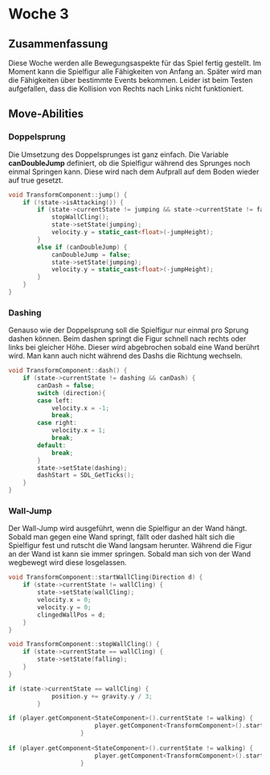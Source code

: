 # Woche 3

## Zusammenfassung 

Diese Woche werden alle Bewegungsaspekte für das Spiel fertig gestellt. Im Moment kann die Spielfigur alle Fähigkeiten von Anfang an. Später wird man die Fähigkeiten über bestimmte Events bekommen. 
Leider ist beim Testen aufgefallen, dass die Kollision von Rechts nach Links nicht funktioniert. 

## Move-Abilities

### Doppelsprung 

Die Umsetzung des Doppelsprunges ist ganz einfach. Die Variable **canDoubleJump** definiert, ob die Spielfigur während des Sprunges noch einmal Springen kann. Diese wird nach dem Aufprall auf dem Boden wieder auf true gesetzt. 

```c++
void TransformComponent::jump() {
	if (!state->isAttacking()) {
		if (state->currentState != jumping && state->currentState != falling) {
			stopWallCling();
			state->setState(jumping);
			velocity.y = static_cast<float>(-jumpHeight);
		}
		else if (canDoubleJump) {
			canDoubleJump = false; 
			state->setState(jumping);
			velocity.y = static_cast<float>(-jumpHeight);
		}
	}	
}
```



### Dashing

Genauso wie der Doppelsprung soll die Spielfigur nur einmal pro Sprung dashen können. Beim dashen springt die Figur schnell nach rechts oder links bei gleicher Höhe. Dieser wird abgebrochen sobald eine Wand berührt wird. Man kann auch nicht während des Dashs die Richtung wechseln. 

```c++
void TransformComponent::dash() {
	if (state->currentState != dashing && canDash) {
		canDash = false; 
		switch (direction){
		case left: 
			velocity.x = -1; 
			break; 
		case right:
			velocity.x = 1; 
			break; 
		default:
			break;
		}
		state->setState(dashing);
		dashStart = SDL_GetTicks();
	}	
}
```



### Wall-Jump

Der Wall-Jump wird ausgeführt, wenn die Spielfigur an der Wand hängt. Sobald man gegen eine Wand springt, fällt oder dashed hält sich die Spielfigur fest und rutscht die Wand langsam herunter. Während die Figur an der Wand ist kann sie immer springen. Sobald man sich von der Wand wegbewegt wird diese losgelassen. 

```c++
void TransformComponent::startWallCling(Direction d) {
	if (state->currentState != wallCling) {
		state->setState(wallCling);
		velocity.x = 0;
		velocity.y = 0;
		clingedWallPos = d;
	}	
}

void TransformComponent::stopWallCling() {
	if (state->currentState == wallCling) {
		state->setState(falling);
	}	
}
```

```c++
if (state->currentState == wallCling) {
			position.y += gravity.y / 3; 
		}
```

```c++
if (player.getComponent<StateComponent>().currentState != walking) {
						player.getComponent<TransformComponent>().startWallCling(right);
					}
					
if (player.getComponent<StateComponent>().currentState != walking) {
						player.getComponent<TransformComponent>().startWallCling(left);
					}
```

